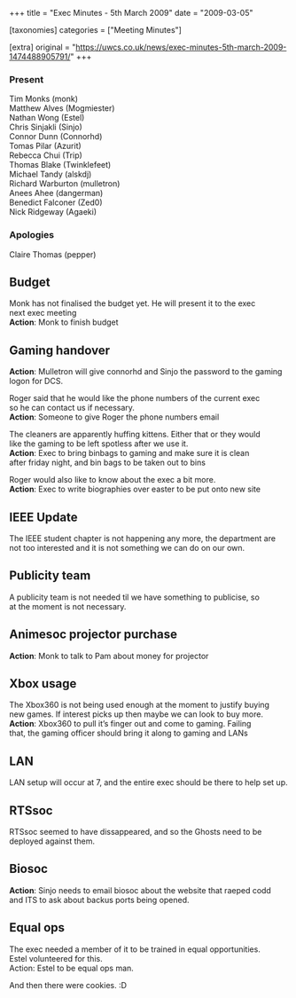 +++
title = "Exec Minutes - 5th March 2009"
date = "2009-03-05"

[taxonomies]
categories = ["Meeting Minutes"]

[extra]
original = "https://uwcs.co.uk/news/exec-minutes-5th-march-2009-1474488905791/"
+++

### Present

Tim Monks (monk)  
Matthew Alves (Mogmiester)  
Nathan Wong (Estel)  
Chris Sinjakli (Sinjo)  
Connor Dunn (Connorhd)  
Tomas Pilar (Azurit)  
Rebecca Chui (Trip)  
Thomas Blake (Twinklefeet)  
Michael Tandy (alskdj)  
Richard Warburton (mulletron)  
Anees Ahee (dangerman)  
Benedict Falconer (Zed0)  
Nick Ridgeway (Agaeki)

### Apologies

Claire Thomas (pepper)

## Budget

Monk has not finalised the budget yet. He will present it to the exec  
next exec meeting  
**Action**: Monk to finish budget

## Gaming handover

**Action**: Mulletron will give connorhd and Sinjo the password to the gaming logon for DCS.

Roger said that he would like the phone numbers of the current exec  
so he can contact us if necessary.  
**Action**: Someone to give Roger the phone numbers email

The cleaners are apparently huffing kittens. Either that or they would  
like the gaming to be left spotless after we use it.  
**Action**: Exec to bring binbags to gaming and make sure it is clean  
after friday night, and bin bags to be taken out to bins

Roger would also like to know about the exec a bit more.  
**Action**: Exec to write biographies over easter to be put onto new site

## IEEE Update

The IEEE student chapter is not happening any more, the department are  
not too interested and it is not something we can do on our own.

## Publicity team

A publicity team is not needed til we have something to publicise, so  
at the moment is not necessary.

## Animesoc projector purchase

**Action**: Monk to talk to Pam about money for projector

## Xbox usage

The Xbox360 is not being used enough at the moment to justify buying  
new games. If interest picks up then maybe we can look to buy more.  
**Action**: Xbox360 to pull it’s finger out and come to gaming. Failing  
that, the gaming officer should bring it along to gaming and LANs

## LAN

LAN setup will occur at 7, and the entire exec should be there to help set up.

## RTSsoc

RTSsoc seemed to have dissappeared, and so the Ghosts need to be  
deployed against them.

## Biosoc

**Action**: Sinjo needs to email biosoc about the website that raeped codd  
and ITS to ask about backus ports being opened.

## Equal ops

The exec needed a member of it to be trained in equal opportunities.  
Estel volunteered for this.  
Action: Estel to be equal ops man.

And then there were cookies. :D
